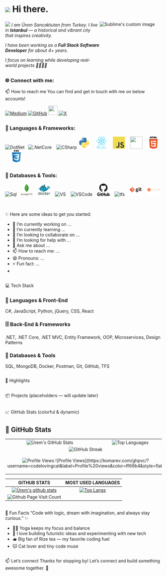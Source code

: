 # <img src = "https://raw.githubusercontent.com/MartinHeinz/MartinHeinz/master/wave.gif" width = "50px"> Hi there.  
### 
<img align='right' src="https://user-images.githubusercontent.com/36550960/107927036-222f7f80-6f7f-11eb-9b97-b51bf37f4984.gif" width="200" height="150" alt="Sublime's custom image"/>

<p><em> <img src="https://media.giphy.com/media/mGcNjsfWAjY5AEZNw6/giphy.gif" width="50"> I am Ürem Sancaktutan from Turkey. I live in <b>Istanbul</b> — a historical and vibrant city that inspires creativity.  
<p>I have been working as a <b>Full Stack Software Developer</b> for about 4+ years.  
<p>I focus on learning while developing real-world projects 🚀👩🏼‍💻 </em></p>

##

<h3>🌐 Connect with me:</h3>
 📫 How to reach me
You can find and get in touch with me on below accounts!

<p>
 
<a href="https://uremsancaktutan.medium.com" target="blank"><img alt="Medium" src="https://raw.githubusercontent.com/rahuldkjain/github-profile-readme-generator/master/src/images/icons/Social/medium.svg" style="height:30px; width:30px" /></a>
<a href="https://github.com/codelovingcat/" target="blank"><img alt="GitHub" src="https://raw.githubusercontent.com/rahuldkjain/github-profile-readme-generator/master/src/images/icons/Social/github.svg" style="height:30px; width:30px" /></a>
<a href="https://linkedin.com/in/uremsancaktutan" target="blank"><img src="https://user-images.githubusercontent.com/36550960/107999423-ff897f00-6fef-11eb-9a06-bbbdea10e238.png" width="30" height="30"> </a>
<a href="https://x.com/uremifelse" target="blank"><img alt="X" src="https://raw.githubusercontent.com/rahuldkjain/github-profile-readme-generator/master/src/images/icons/Social/twitter.svg" style="height:30px; width:30px" /></a>
</p> 

##

<h3>🧠 Languages & Frameworks:</h3>

<p>
 <img src="https://user-images.githubusercontent.com/36550960/107997731-2e055b00-6fec-11eb-949f-030fce54fa80.png" alt="DotNet" width="40" height="40">&nbsp;&nbsp;
<img src="https://user-images.githubusercontent.com/36550960/107997079-9ce1b480-6fea-11eb-977e-9ed16387e0fa.png" alt=".NetCore" width="40" height="40">&nbsp;&nbsp;&nbsp;
<img src="https://user-images.githubusercontent.com/36550960/107998459-d536c200-6fed-11eb-9f8a-946370a0ed61.png" width="40" height="40" alt="CSharp">  
<a href="https://www.python.org/" target="_blank"><img alt="Python" src="https://raw.githubusercontent.com/devicons/devicon/master/icons/python/python-original.svg" style="height:40px; width:40px" /></a>&nbsp;&nbsp;&nbsp;
 <a href="https://www.w3schools.com/css/" target="_blank"><img alt="react" src="https://raw.githubusercontent.com/devicons/devicon/master/icons/react/react-original-wordmark.svg" style="height:40px; width:40px" /></a>&nbsp;&nbsp;&nbsp;
 <a href="https://developer.mozilla.org/en-US/docs/Web/JavaScript" target="_blank"><img alt="JavaScript" src="https://raw.githubusercontent.com/devicons/devicon/master/icons/javascript/javascript-original.svg" style="height:40px; width:40px" /></a>&nbsp;&nbsp;&nbsp;
 <a href="https://www.w3schools.com/css/" target="_blank"><img src="https://user-images.githubusercontent.com/36550960/108389598-7e610080-7218-11eb-9bdd-a70cd04a24c5.png" width="40" height="40"></a>&nbsp;&nbsp;&nbsp;
<a href="https://www.w3schools.com/html/" target="_blank"><img alt="HTML5" src="https://raw.githubusercontent.com/devicons/devicon/master/icons/html5/html5-original-wordmark.svg" style="height:40px; width:40px" /></a>&nbsp;&nbsp;&nbsp;
<a href="https://www.w3schools.com/css/" target="_blank"><img alt="CSS3" src="https://raw.githubusercontent.com/devicons/devicon/master/icons/css3/css3-original-wordmark.svg" style="height:40px; width:40px" /></a>&nbsp;&nbsp;&nbsp;

  
</p>

## 

<h3>🧩 Databases & Tools:</h3>
<p>
<img src="https://user-images.githubusercontent.com/36550960/107998967-f0560180-6fee-11eb-8c47-5847d6f507e4.png" alt="Sql" width="40" height="40">&nbsp;&nbsp;&nbsp;<img src="https://raw.githubusercontent.com/devicons/devicon/master/icons/mongodb/mongodb-original-wordmark.svg" style="height:40px; width:40px" /></a>&nbsp;&nbsp;&nbsp;
<a href="https://www.w3schools.com/css/" target="_blank"><img alt="Docker"  src="https://raw.githubusercontent.com/devicons/devicon/master/icons/docker/docker-original-wordmark.svg" style="height:40px; width:40px" /></a>&nbsp;&nbsp;&nbsp;
<img src="https://user-images.githubusercontent.com/36550960/107999139-6b1f1c80-6fef-11eb-8942-01522e016725.png" alt="VS" width="40" height="40">&nbsp;&nbsp;&nbsp;
<img src="https://user-images.githubusercontent.com/36550960/107997991-cb608f00-6fec-11eb-8ffe-e330c6406da8.png" alt="VSCode" width="40" height="40">&nbsp;&nbsp;&nbsp;
<a href="https://www.w3schools.com/css/" target="_blank"><img alt="gitHub"  src="https://raw.githubusercontent.com/devicons/devicon/master/icons/github/github-original-wordmark.svg" style="height:40px; width:40px" /></a>&nbsp;&nbsp;&nbsp;
<img src="https://user-images.githubusercontent.com/36550960/108389828-b700da00-7218-11eb-869b-18355159edc9.png" alt="tfs" width="40" height="40">&nbsp;&nbsp;&nbsp;
<a href="https://www.w3schools.com/css/" target="_blank"><img alt="git"  src="https://raw.githubusercontent.com/devicons/devicon/master/icons/git/git-original-wordmark.svg" style="height:40px; width:40px" /></a>&nbsp;&nbsp;&nbsp;
<a href="https://www.w3schools.com/css/" target="_blank"><img alt="PostMan" src="https://raw.githubusercontent.com/devicons/devicon/master/icons/postman/postman-original-wordmark.svg" style="height:40px; width:40px" /></a>&nbsp;&nbsp;&nbsp;

</p>

##

✨ Here are some ideas to get you started:

- 🔭 I’m currently working on ...
- 🌱 I’m currently learning ...
- 👯 I’m looking to collaborate on ...
- 🤔 I’m looking for help with ...
- 💬 Ask me about ...
- 📫 How to reach me: ...
- 😄 Pronouns: ...
- ⚡ Fun fact: ...
- 
##

💻 Tech Stack

### 💫 Languages & Front-End
C#, JavaScript, Python, jQuery, CSS, React

### 🗄️ Back-End & Frameworks
.NET, .NET Core, .NET MVC, Entity Framework, OOP, Microservices, Design Patterns

### 🧰 Databases & Tools
SQL, MongoDB, Docker, Postman, Git, GitHub, TFS

##

🚀 Highlights


##

📦 Projects (placeholders — will update later)


##

📈 GitHub Stats (colorful & dynamic)
## 🌟 GitHub Stats

<table>
  <tr>
    <td align="center">
      <img src="https://github-readme-stats.vercel.app/api?username=codelovingcat&show_icons=true&theme=tokyonight&hide_border=true" alt="Ürem's GitHub Stats" width="450"/>
    </td>
    <td align="center">
      <img src="https://github-readme-stats.vercel.app/api/top-langs/?username=codelovingcat&layout=compact&theme=radical&hide_border=true" alt="Top Languages" width="350"/>
    </td>
  </tr>
  <tr>
    <td colspan="2" align="center">
      <img src="https://github-readme-streak-stats.herokuapp.com/?user=codelovingcat&theme=catppuccin&hide_border=true" alt="GitHub Streak" width="300"/>
    </td>
  </tr>
 <tr>
    <td colspan="2" align="center">
     <p align="center">
  <img src="https://komarev.com/ghpvc/?username=codelovingcat&label=✨ Profile Views ✨&color=ff69b4&style=flat" alt="Profile Views"/>
 ![Profile Views](https://komarev.com/ghpvc/?username=codelovingcat&label=Profile%20views&color=ff69b4&style=flat)

</p>
    </td>
  </tr>
</table>


|GITHUB STATS|MOST USED LANGUAGES|
|:---:|:---:|
|[![Ürem's github stats](https://github-readme-stats.vercel.app/api?username=codelovingcat&count_private=true&show_icons=true&theme=tokyonight)](https://github.com/codelovingcat/github-readme-stats)|[![Top Langs](https://github-readme-stats.vercel.app/api/top-langs/?username=codelovingcat&hide=Rich%20Text%20Format,scheme,xml,shell,yaml,haml,php,json,css,sass,scss,javascript,vim%20script&langs_count=10&&exclude_repo=blueprintcode-scalatra-wip-temp-example-2018-02-01,blueprintcode-react-wip-temp-example-2018-02-01,javascript-playground-wip-temp-examples&layout=compact&theme=tokyonight)](https://github.com/codelovingcat/github-readme-stats)|
|![Github Page Visit Count](https://komarev.com/ghpvc/?username=codelovingcat)||





##

🌈 Fun Facts
“Code with logic, dream with imagination, and always stay curious.” ✨  
- 🧘‍♀️ Yoga keeps my focus and balance  
- 🚀 I love building futuristic ideas and experimenting with new tech  
- 🫖 Big fan of Rize tea — my favorite coding fuel  
- 🐱 Cat lover and tiny code muse

##


📫 Let’s connect
Thanks for stopping by! Let’s connect and build something awesome together. 🌟

<!-- Tip: Replace placeholder project links with real repos. You can also change themes in the stat images (tokyonight, radical, catppuccin) to match your preferred palette. -->

